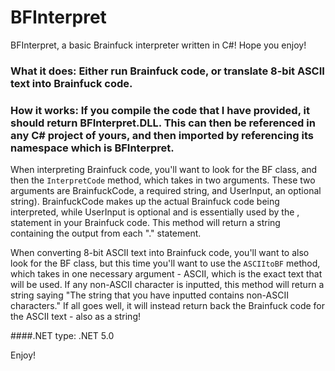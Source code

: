 # BFInterpret

BFInterpret, a basic Brainfuck interpreter written in C#! Hope you enjoy!

### What it does: Either run Brainfuck code, or translate 8-bit ASCII text into Brainfuck code.

### How it works: If you compile the code that I have provided, it should return BFInterpret.DLL. This can then be referenced in any C# project of yours, and then imported by referencing its namespace which is BFInterpret. 

When interpreting Brainfuck code, you'll want to look for the BF class, and then the <code>InterpretCode</code> method, which takes in two arguments. These two arguments are BrainfuckCode, a required string, and UserInput, an optional string). BrainfuckCode makes up the actual Brainfuck code being interpreted, while UserInput is optional and is essentially used by the , statement in your Brainfuck code. This method will return a string containing the output from each "." statement.

When converting 8-bit ASCII text into Brainfuck code, you'll want to also look for the BF class, but this time you'll want to use the <code>ASCIItoBF</code> method, which takes in one necessary argument - ASCII, which is the exact text that will be used. If any non-ASCII character is inputted, this method will return a string saying "The string that you have inputted contains non-ASCII characters." If all goes well, it will instead return back the Brainfuck code for the ASCII text - also as a string!

####.NET type: .NET 5.0

Enjoy!
